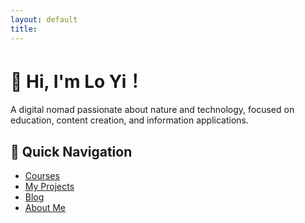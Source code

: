 ```yaml
---
layout: default
title: 
---
```


<h1>👋 Hi, I'm Lo Yi！</h1>

<p>A digital nomad passionate about nature and technology, focused on education, content creation, and information applications.</p>

<h2>📌 Quick Navigation</h2>
<ul>
  <li><a href="/courses/">Courses</a></li>
  <li><a href="/projects/">My Projects</a></li>
  <li><a href="/blog/">Blog</a></li>
  <li><a href="/about/">About Me</a></li>
</ul>
